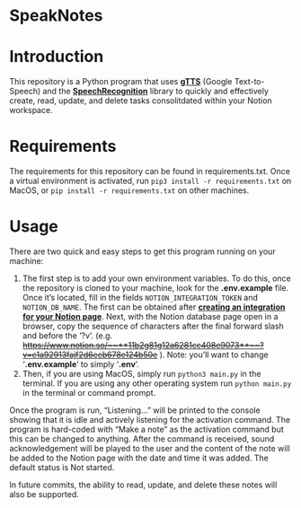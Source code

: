 # SpeakNotes

# Introduction

This repository is a Python program that uses [**gTTS**](https://pypi.org/project/gTTS/) (Google Text-to-Speech) and the [**SpeechRecognition**](https://pypi.org/project/SpeechRecognition/) library to quickly and effectively create, read, update, and delete tasks consolitdated within your Notion workspace.

# Requirements

The requirements for this repository can be found in requirements.txt. Once a virtual environment is activated, run `pip3 install -r requirements.txt` on MacOS, or `pip install -r requirements.txt` on other machines.

# Usage

There are two quick and easy steps to get this program running on your machine:

1. The first step is to add your own environment variables. To do this, once the repository is cloned to your machine, look for the **.env.example** file. Once it’s located, fill in the fields `NOTION_INTEGRATION_TOKEN` and `NOTION_DB_NAME`. The first can be obtained after [**creating an integration for your Notion page**](https://developers.notion.com/docs/create-a-notion-integration). Next, with the Notion database page open in a browser, copy the sequence of characters after the final forward slash and before the ‘?v’. (e.g. ~~https://www.notion.so/~~**11b2g81g12a6281cc408e9073**~~?v=e1a92913fajf2d6ecb678e124b50e~~ ). Note: you’ll want to change ‘**.env.example**’ to simply ‘**.env**’.
2. Then, if you are using MacOS, simply run `python3 main.py` in the terminal. If you are using any other operating system run `python main.py` in the terminal or command prompt.

Once the program is run, “Listening…” will be printed to the console showing that it is idle and actively listening for the activation command. The program is hard-coded with “Make a note” as the activation command but this can be changed to anything. After the command is received, sound acknowledgement will be played to the user and the content of the note will be added to the Notion page with the date and time it was added. The default status is Not started.

In future commits, the ability to read, update, and delete these notes will also be supported.